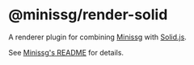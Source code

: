 # @minissg/render-solid

A renderer plugin for combining [Minissg] with [Solid.js].

See [Minissg's README] for details.

[Minissg]: https://github.com/uenoB/vite-plugin-minissg
[Solid.js]: https://www.solidjs.com
[Minissg's README]: https://github.com/uenoB/vite-plugin-minissg/blob/main/packages/vite-plugin-minissg/README.md
